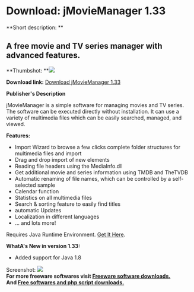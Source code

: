 # Download: jMovieManager 1.33

**Short description: **

## A free movie and TV series manager with advanced features.

  
**Thumbshot: **![](http://www.freewarefiles.com/screenshot/jmoviemanager_md.jpg)   
  
**Download link:** [Download jMovieManager 1.33](http://freesoftwares.boysofts.com/JMovieManager_program_90974.html)  
  

**Publisher's Description**  
  

jMovieManager is a simple software for managing movies and TV series. The
software can be executed directly without installation. It can use a variety
of multimedia files which can be easily searched, managed, and viewed.

**Features:**

  * Import Wizard to browse a few clicks complete folder structures for multimedia files and import 
  * Drag and drop import of new elements 
  * Reading file headers using the MediaInfo.dll 
  * Get additional movie and series information using TMDB and TheTVDB 
  * Automatic renaming of file names, which can be controlled by a self-selected sample 
  * Calendar function 
  * Statistics on all multimedia files 
  * Search & sorting feature to easily find titles 
  * automatic Updates 
  * Localization in different languages 
  * ... and lots more! 

Requires Java Runtime Environment. [Get It Here](http://www.java.com).

**WhatA's New in version 1.33:**

  * Added support for Java 1.8 

  
  
Screenshot: ![](http://www.freewarefiles.com/screenshot/jmoviemanager.jpg)  
**For more freeware softwares visit [Freeware software downloads.](http://freesoftwares.boysofts.com/)**   
**And [Free softwares and php script downloads.](http://www.boysofts.com/)**

